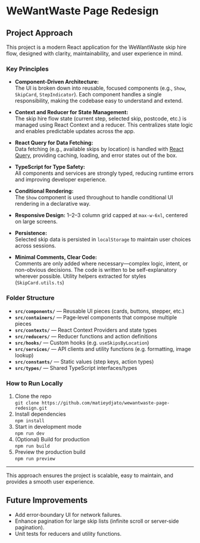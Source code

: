 # WeWantWaste Page Redesign

## Project Approach

This project is a modern React application for the WeWantWaste skip hire flow, designed with clarity, maintainability, and user experience in mind.

### Key Principles

- **Component-Driven Architecture:**  
  The UI is broken down into reusable, focused components (e.g., `Show`, `SkipCard`, `StepIndicator`). Each component handles a single responsibility, making the codebase easy to understand and extend.

- **Context and Reducer for State Management:**  
  The skip hire flow state (current step, selected skip, postcode, etc.) is managed using React Context and a reducer. This centralizes state logic and enables predictable updates across the app.

- **React Query for Data Fetching:**  
  Data fetching (e.g., available skips by location) is handled with [React Query](https://tanstack.com/query/latest), providing caching, loading, and error states out of the box.

- **TypeScript for Type Safety:**  
  All components and services are strongly typed, reducing runtime errors and improving developer experience.

- **Conditional Rendering:**  
  The `Show` component is used throughout to handle conditional UI rendering in a declarative way.

- **Responsive Design:** 1–2–3 column grid capped at `max-w-6xl`, centered on large screens.

- **Persistence:**  
  Selected skip data is persisted in `localStorage` to maintain user choices across sessions.

- **Minimal Comments, Clear Code:**  
  Comments are only added where necessary—complex logic, intent, or non-obvious decisions. The code is written to be self-explanatory wherever possible. Utility helpers extracted for styles (`SkipCard.utils.ts`)

### Folder Structure

- **`src/components/`** — Reusable UI pieces (cards, buttons, stepper, etc.)  
- **`src/containers/`** — Page‐level components that compose multiple pieces  
- **`src/contexts/`** — React Context Providers and state types  
- **`src/reducers/`** — Reducer functions and action definitions  
- **`src/hooks/`** — Custom hooks (e.g. `useSkipsByLocation`)  
- **`src/services/`** — API clients and utility functions (e.g. formatting, image lookup)  
- **`src/constants/`** — Static values (step keys, action types)  
- **`src/types/`** — Shared TypeScript interfaces/types

### How to Run Locally

1. Clone the repo  
   `git clone https://github.com/matieydjato/wewantwaste-page-redesign.git`  
2. Install dependencies  
   `npm install`  
3. Start in development mode  
   `npm run dev`  
4. (Optional) Build for production  
   `npm run build`  
5. Preview the production build  
   `npm run preview`

---

This approach ensures the project is scalable, easy to maintain, and provides a smooth user experience.

## Future Improvements

- Add error‐boundary UI for network failures.  
- Enhance pagination for large skip lists (infinite scroll or server‐side pagination).  
- Unit tests for reducers and utility functions.
